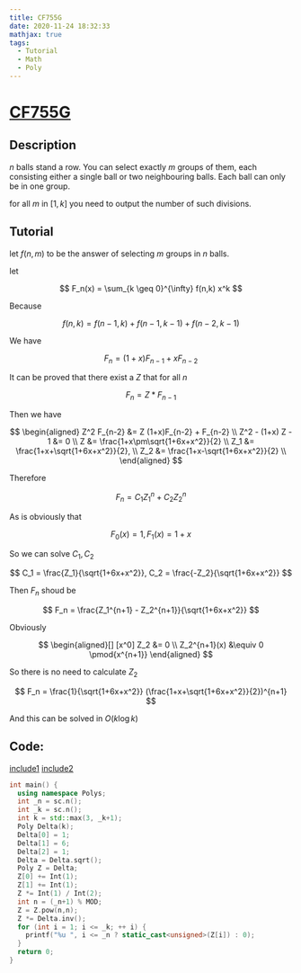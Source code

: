 ```yaml
---
title: CF755G
date: 2020-11-24 18:32:33
mathjax: true
tags:
  - Tutorial
  - Math
  - Poly
---
```


# [CF755G](https://www.luogu.com.cn/problem/CF755G)

## Description

$n$ balls stand a row. You can select exactly $m$ groups of them,
each consisting either a single ball or two neighbouring balls.
Each ball can only be in one group.

for all $m$ in $[1,k]$
you need to output the number of such divisions.

## Tutorial

let $f(n,m)$ to be the answer of selecting $m$ groups in $n$ balls.

let

$$
F_n(x) = \sum_{k \geq 0}^{\infty} f(n,k) x^k
$$

Because

$$
f(n,k) = f(n-1,k) + f(n-1,k-1) + f(n-2,k-1)
$$

We have

$$
F_n = (1+x)F_{n-1} + xF_{n-2}
$$

It can be proved that there exist a $Z$ that for all $n$

$$
F_n = Z * F_{n-1}
$$

Then we have

$$
\begin{aligned}
Z^2 F_{n-2} &= Z (1+x)F_{n-2} + F_{n-2} \\
Z^2 - (1+x) Z - 1 &= 0 \\
Z &= \frac{1+x\pm\sqrt{1+6x+x^2}}{2} \\
Z_1 &= \frac{1+x+\sqrt{1+6x+x^2}}{2}, \\
Z_2 &= \frac{1+x-\sqrt{1+6x+x^2}}{2} \\
\end{aligned}
$$


Therefore

$$
F_n = C_1Z_1^{n} + C_2Z_2^{n}
$$

As is obviously that

$$
F_0(x) = 1,
F_1(x) = 1 + x
$$

So we can solve $C_1, C_2$

$$
C_1 = \frac{Z_1}{\sqrt{1+6x+x^2}},
C_2 = \frac{-Z_2}{\sqrt{1+6x+x^2}}
$$

Then $F_n$ shoud be

$$
F_n = \frac{Z_1^{n+1} - Z_2^{n+1}}{\sqrt{1+6x+x^2}}
$$

Obviously

$$
\begin{aligned}[]
[x^0] Z_2 &= 0 \\
Z_2^{n+1}(x) &\equiv 0 \pmod{x^{n+1}}
\end{aligned}
$$

So there is no need to calculate $Z_2$

$$
F_n = \frac{1}{\sqrt{1+6x+x^2}} (\frac{1+x+\sqrt{1+6x+x^2}}{2})^{n+1}
$$

And this can be solved in $O(k \log k)$

## Code:

[include1](https://gitee.com/coderoj/code/blob/master/creats/Scanner.h)
[include2](https://gitee.com/coderoj/code/blob/master/Math/Poly/main.h)

```cpp
int main() {
  using namespace Polys;
  int _n = sc.n();
  int _k = sc.n();
  int k = std::max(3, _k+1);
  Poly Delta(k);
  Delta[0] = 1;
  Delta[1] = 6;
  Delta[2] = 1;
  Delta = Delta.sqrt();
  Poly Z = Delta;
  Z[0] += Int(1);
  Z[1] += Int(1);
  Z *= Int(1) / Int(2);
  int n = (_n+1) % MOD;
  Z = Z.pow(n,n);
  Z *= Delta.inv();
  for (int i = 1; i <= _k; ++ i) {
    printf("%u ", i <= _n ? static_cast<unsigned>(Z[i]) : 0);
  }
  return 0;
}
```
